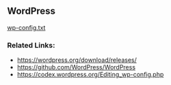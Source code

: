 ## WordPress

<a href="wp-config.txt">wp-config.txt</a><br>

### Related Links:

* https://wordpress.org/download/releases/
* https://github.com/WordPress/WordPress
* https://codex.wordpress.org/Editing_wp-config.php
